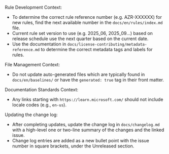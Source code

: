 Rule Development Context:

- To determine the correct rule reference number (e.g. AZR-XXXXXX) for new rules, find the next available number in the `docs/en/rules/index.md` file.
- Current rule set version to use (e.g. 2025_06, 2025_09...) based on release schedule use the next quarter based on the current date.
- Use the documentation in `docs/license-contributing/metadata-reference.md` to determine the correct metadata tags and labels for rules.

File Management Context:

- Do not update auto-generated files which are typically found in `docs/en/baselines/` or have the `generated: true` tag in their front matter.

Documentation Standards Context:

- Any links starting with `https://learn.microsoft.com/` should not include locale codes (e.g., `en-us`).

Updating the change log:

- After completing updates, update the change log in `docs/changelog.md` with a high-level one or two-line summary of the changes and the linked issue.
- Change log entries are added as a new bullet point with the issue number in square brackets, under the Unreleased section.
